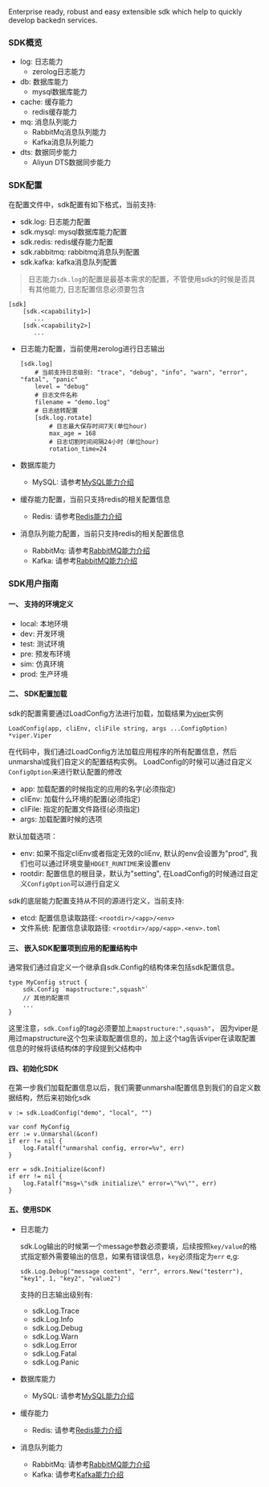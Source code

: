 Enterprise ready, robust and easy extensible sdk which help to quickly develop backedn services.

### SDK概览
- log: 日志能力
    * zerolog日志能力
- db: 数据库能力
    * mysql数据库能力
- cache: 缓存能力
    * redis缓存能力
- mq: 消息队列能力
    * RabbitMq消息队列能力
    * Kafka消息队列能力
- dts: 数据同步能力
    * Aliyun DTS数据同步能力

### SDK配置
在配置文件中，sdk配置有如下格式，当前支持:
- sdk.log:    日志能力配置
- sdk.mysql:  mysql数据库能力配置
- sdk.redis:  redis缓存能力配置
- sdk.rabbitmq:  rabbitmq消息队列配置
- sdk.kafka: kafka消息队列配置

> 日志能力`sdk.log`的配置是最基本需求的配置，不管使用sdk的时候是否具有其他能力, 日志配置信息必须要包含

```
[sdk]
    [sdk.<capability1>]
       ...
    [sdk.<capability2>]
       ...
```
- 日志能力配置，当前使用zerolog进行日志输出
    ```
    [sdk.log]
        # 当前支持日志级别: "trace", "debug", "info", "warn", "error", "fatal", "panic"
        level = "debug"
        # 日志文件名称
        filename = "demo.log"
        # 日志结转配置
        [sdk.log.rotate]
            # 日志最大保存时间7天(单位hour)
            max_age = 168
            # 日志切割时间间隔24小时（单位hour)
            rotation_time=24
    ```

- 数据库能力
    * MySQL: 请参考[MySQL能力介绍](https://github.com/hdget/hdsdk/tree/main/provider/db/mysql)
 
- 缓存能力配置，当前只支持redis的相关配置信息
    * Redis: 请参考[Redis能力介绍](https://github.com/hdget/hdsdk/tree/main/provider/cache/redis)
    
- 消息队列能力配置，当前只支持redis的相关配置信息
    * RabbitMq: 请参考[RabbitMQ能力介绍](https://github.com/hdget/hdsdk/tree/main/provider/mq/rabbitmq)
    * Kafka: 请参考[RabbitMQ能力介绍](https://github.com/hdget/hdsdk/tree/main/provider/mq/kafka)

### SDK用户指南

#### 一、 支持的环境定义
- local: 本地环境
- dev:   开发环境
- test:  测试环境
- pre:   预发布环境
- sim:   仿真环境
- prod:  生产环境

#### 二、 SDK配置加载

sdk的配置需要通过LoadConfig方法进行加载，加载结果为[viper](https://github.com/spf13/viper)实例
```
LoadConfig(app, cliEnv, cliFile string, args ...ConfigOption) *viper.Viper
```

在代码中，我们通过LoadConfig方法加载应用程序的所有配置信息，然后unmarshal成我们自定义的配置结构实例。
LoadConfig的时候可以通过自定义`ConfigOption`来进行默认配置的修改
- app:     加载配置的时候指定的应用的名字(必须指定)
- cliEnv:  加载什么环境的配置(必须指定)
- cliFile: 指定的配置文件路径(必须指定)
- args:    加载配置时候的选项

默认加载选项：
- env:     如果不指定cliEnv或者指定无效的cliEnv, 默认的env会设置为"prod", 我们也可以通过环境变量`HDGET_RUNTIME`来设置env
- rootdir: 配置信息的根目录，默认为"setting", 在LoadConfig的时候通过自定义`ConfigOption`可以进行自定义

sdk的底层能力配置支持从不同的源进行定义，当前支持:
- etcd:    配置信息读取路径: `<rootdir>/<app>/<env>`
- 文件系统: 配置信息读取路径: `<rootdir>/app/<app>.<env>.toml`

#### 三、 嵌入SDK配置项到应用的配置结构中

通常我们通过自定义一个继承自sdk.Config的结构体来包括sdk配置信息。
```
type MyConfig struct {
    sdk.Config `mapstructure:",squash"`
    // 其他的配置项
    ...
}
```
这里注意，`sdk.Config`的tag必须要加上`mapstructure:",squash"`，
因为viper是用过mapstructure这个包来读取配置信息的，加上这个tag告诉viper在读取配置信息的时候将该结构体的字段提到父结构中

#### 四、初始化SDK
在第一步我们加载配置信息以后，我们需要unmarshal配置信息到我们的自定义数据结构，然后来初始化sdk
```
v := sdk.LoadConfig("demo", "local", "")

var conf MyConfig
err := v.Unmarshal(&conf)
if err != nil {
    log.Fatalf("unmarshal config, error=%v", err)
}

err = sdk.Initialize(&conf)
if err != nil {
    log.Fatalf("msg=\"sdk initialize\" error=\"%v\"", err)
}
```

#### 五、使用SDK

- 日志能力

    sdk.Log输出的时候第一个message参数必须要填，后续按照`key/value`的格式指定额外需要输出的信息，如果有错误信息，`key`必须指定为`err`
    e,g:
    ```
    sdk.Log.Debug("message content", "err", errors.New("testerr"), "key1", 1, "key2", "value2")
    ```
    支持的日志输出级别有:
    - sdk.Log.Trace
    - sdk.Log.Info
    - sdk.Log.Debug
    - sdk.Log.Warn
    - sdk.Log.Error
    - sdk.Log.Fatal
    - sdk.Log.Panic

- 数据库能力
    * MySQL: 请参考[MySQL能力介绍](https://github.com/hdget/hdsdk/tree/main/provider/db/mysql)
  
- 缓存能力
    * Redis: 请参考[Redis能力介绍](https://github.com/hdget/hdsdk/tree/main/provider/cache/redis)

- 消息队列能力
    * RabbitMq: 请参考[RabbitMQ能力介绍](https://github.com/hdget/hdsdk/tree/main/provider/mq/rabbitmq)
    * Kafka: 请参考[Kafka能力介绍](https://github.com/hdget/hdsdk/tree/main/provider/mq/kafka)

